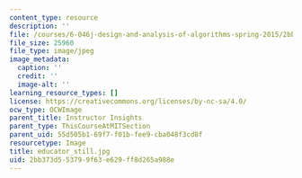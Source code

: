 ```yaml
---
content_type: resource
description: ''
file: /courses/6-046j-design-and-analysis-of-algorithms-spring-2015/2bb373d553799f63e629ff8d265a988e_educator_still.jpg
file_size: 25960
file_type: image/jpeg
image_metadata:
  caption: ''
  credit: ''
  image-alt: ''
learning_resource_types: []
license: https://creativecommons.org/licenses/by-nc-sa/4.0/
ocw_type: OCWImage
parent_title: Instructor Insights
parent_type: ThisCourseAtMITSection
parent_uid: 55d505b1-69f7-f01b-fee9-cba048f3cd8f
resourcetype: Image
title: educator_still.jpg
uid: 2bb373d5-5379-9f63-e629-ff8d265a988e
---
```


